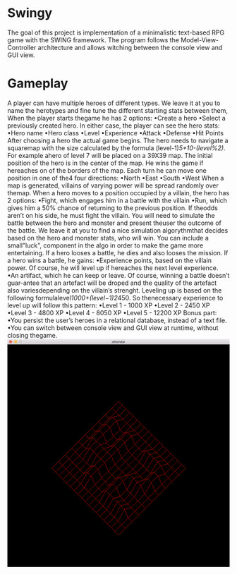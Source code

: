 # Swingy
The goal of this project is implementation of a minimalistic text-based RPG game with the SWING framework.
The program follows the Model-View-Controller architecture and allows witching between the console view and GUI view.

# Gameplay
A player can have multiple heroes of different types. We leave it at you to name the herotypes and fine tune the different starting stats between them, When the player starts thegame he has 2 options:
  •Create a hero
  •Select a previously created hero.
In either case, the player can see the hero stats:
  •Hero name
  •Hero class
  •Level
  •Experience
  •Attack
  •Defense
  •Hit Points
After choosing a hero the actual game begins. The hero needs to navigate a squaremap with the size calculated by the formula (level-1)*5+10-(level%2)*. For example ahero of level 7 will be placed on a 39X39 map.
The initial position of the hero is in the center of the map. He wins the game if hereaches on of the borders of the map. Each turn he can move one position in one of the4 four directions:
  •North
  •East
  •South
  •West
When a map is generated, villains of varying power will be spread randomly over themap. When a hero moves to a position occupied by a villain, the hero has 2 options:
  •Fight, which engages him in a battle with the villain
  •Run, which gives him a 50% chance of returning to the previous position. If theodds aren’t on his side, he must fight the villain.
You will need to simulate the battle between the hero and monster and present theuser the outcome of the battle. We leave it at you to find a nice simulation algorythmthat decides based on the hero and monster stats, who will win. You can include a small"luck", component in the algo in order to make the game more entertaining.
If a hero looses a battle, he dies and also looses the mission.
If a hero wins a battle, he gains:
  •Experience points, based on the villain power.  Of course, he will level up if hereaches the next level experience.
  •An artifact, which he can keep or leave. Of course, winning a battle doesn’t guar-antee that an artefact will be droped and the quality of the artefact also variesdepending on the villain’s strenght.
Leveling up is based on the following formulalevel*1000+(level−1)2*450. So thenecessary experience to level up will follow this pattern:
    •Level 1 - 1000 XP
    •Level 2 - 2450 XP
    •Level 3 - 4800 XP
    •Level 4 - 8050 XP
    •Level 5 - 12200 XP
Bonus part:
    •You persist the user’s heroes in a relational database, instead of a text file.
    •You can switch between console view and GUI view at runtime, without closing thegame.
![alt tag](https://github.com/bondarenko-elena/7_Fdf/blob/master/Screen%20Shot%202018-12-02%20at%205.46.10%20PM.png)
